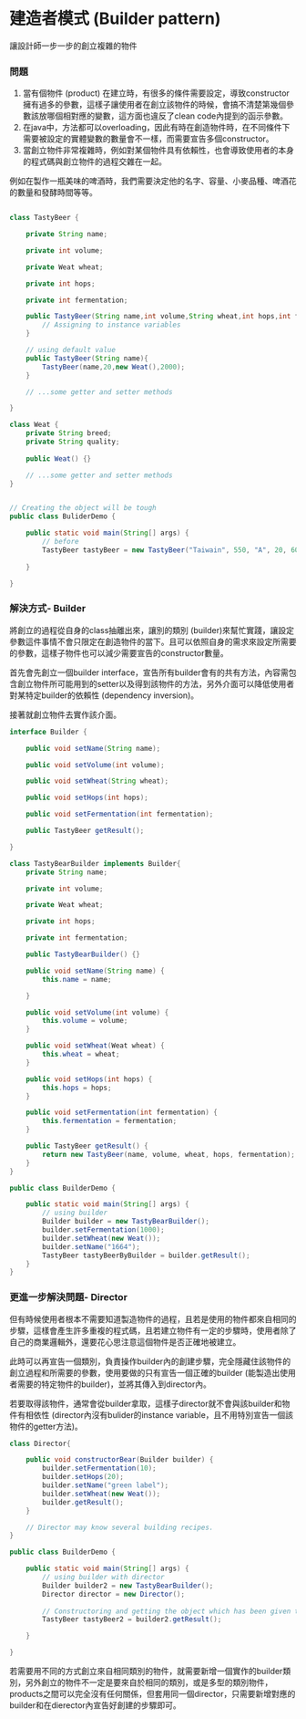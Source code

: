 # 建造者模式 (Builder pattern)

讓設計師一步一步的創立複雜的物件

### 問題
1. 當有個物件 (product) 在建立時，有很多的條件需要設定，導致constructor擁有過多的參數，這樣子讓使用者在創立該物件的時候，會搞不清楚第幾個參數該放哪個相對應的變數，這方面也違反了clean code內提到的函示參數。
2. 在java中，方法都可以overloading，因此有時在創造物件時，在不同條件下需要被設定的實體變數的數量會不一樣，而需要宣告多個constructor。
3. 當創立物件非常複雜時，例如對某個物件具有依賴性，也會導致使用者的本身的程式碼與創立物件的過程交雜在一起。

例如在製作一瓶美味的啤酒時，我們需要決定他的名字、容量、小麥品種、啤酒花的數量和發酵時間等等。

```java

class TastyBeer {

   	private String name;

	private int volume;

	private Weat wheat;

	private int hops;

	private int fermentation;

    public TastyBeer(String name,int volume,String wheat,int hops,int fermentation){
        // Assigning to instance variables
    }

    // using default value
    public TastyBeer(String name){
        TastyBeer(name,20,new Weat(),2000);
    }

    // ...some getter and setter methods

}

class Weat {
	private String breed;
	private String quality;
	
	public Weat() {}

	// ...some getter and setter methods	
}


// Creating the object will be tough
public class BuliderDemo {

	public static void main(String[] args) {
		// before
		TastyBeer tastyBeer = new TastyBeer("Taiwain", 550, "A", 20, 6000);
		
	}

}


```

### 解決方式- Builder
將創立的過程從自身的class抽離出來，讓別的類別 (builder)來幫忙實踐，讓設定參數這件事情不會只限定在創造物件的當下。且可以依照自身的需求來設定所需要的參數，這樣子物件也可以減少需要宣告的constructor數量。

首先會先創立一個builder interface，宣告所有builder會有的共有方法，內容需包含創立物件所可能用到的setter以及得到該物件的方法，另外介面可以降低使用者
對某特定builder的依賴性 (dependency inversion)。

接著就創立物件去實作該介面。

``` java
interface Builder {

    public void setName(String name);

	public void setVolume(int volume);

	public void setWheat(String wheat);

	public void setHops(int hops);

	public void setFermentation(int fermentation);

	public TastyBeer getResult();

}

class TastyBearBuilder implements Builder{
	private String name;

	private int volume;

	private Weat wheat;

	private int hops;

	private int fermentation;

	public TastyBearBuilder() {}

	public void setName(String name) {
		this.name = name;

	}

	public void setVolume(int volume) {
		this.volume = volume;
	}

	public void setWheat(Weat wheat) {
		this.wheat = wheat;
	}

	public void setHops(int hops) {
		this.hops = hops;
	}

	public void setFermentation(int fermentation) {
		this.fermentation = fermentation;
	}

	public TastyBeer getResult() {
		return new TastyBeer(name, volume, wheat, hops, fermentation);
	}
}

public class BuilderDemo {

	public static void main(String[] args) {
		// using builder
		Builder builder = new TastyBearBuilder();
		builder.setFermentation(1000);
		builder.setWheat(new Weat());
		builder.setName("1664");
		TastyBeer tastyBeerByBuilder = builder.getResult();
	}
}

```

### 更進一步解決問題- Director 
但有時候使用者根本不需要知道製造物件的過程，且若是使用的物件都來自相同的步驟，這樣會產生許多重複的程式碼，且若建立物件有一定的步驟時，使用者除了自己的商業邏輯外，還要花心思注意這個物件是否正確地被建立。

此時可以再宣告一個類別，負責操作builder內的創建步驟，完全隱藏住該物件的創立過程和所需要的參數，使用要做的只有宣告一個正確的builder (能製造出使用者需要的特定物件的builder)，並將其傳入到director內。

若要取得該物件，通常會從builder拿取，這樣子director就不會與該builder和物件有相依性 (director內沒有bulider的instance variable，且不用特別宣告一個該物件的getter方法)。



```java
class Director{

	public void constructorBear(Builder builder) {
		builder.setFermentation(10);
		builder.setHops(20);
		builder.setName("green label");
		builder.setWheat(new Weat());
		builder.getResult();
	} 

    // Director may know several building recipes.
}

public class BuilderDemo {

	public static void main(String[] args) {
		// using builder with director
		Builder builder2 = new TastyBearBuilder();
		Director director = new Director();
		
        // Constructoring and getting the object which has been given the constructor's arguments by the director
		TastyBeer tastyBeer2 = builder2.getResult();

	}

}

```

若需要用不同的方式創立來自相同類別的物件，就需要新增一個實作的builder類別，另外創立的物件不一定是要來自於相同的類別，或是多型的類別物件，products之間可以完全沒有任何關係，但套用同一個director，只需要新增對應的builder和在dierector內宣告好創建的步驟即可。